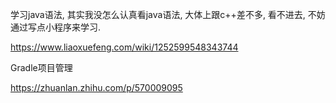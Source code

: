  

学习java语法, 其实我没怎么认真看java语法, 大体上跟c++差不多, 看不进去, 不妨通过写点小程序来学习. 

https://www.liaoxuefeng.com/wiki/1252599548343744

Gradle项目管理

https://zhuanlan.zhihu.com/p/570009095

